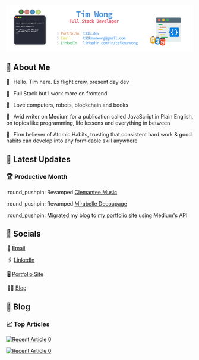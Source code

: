 <img align="center" src="https://raw.githubusercontent.com/T31K/T31K/master/BG%20linkedin%20NEW.jpg"/>   

## 🤙 About Me 
<p>🚀⠀Hello. Tim here. Ex flight crew, present day dev </p> 
<p>🚀⠀Full Stack but I work more on frontend </p>
<p>🚀⠀Love computers, robots, blockchain and books</p>
<p>🚀⠀Avid writer on Medium for a publication called JavaScript in Plain English, on topics like programming, life lessons and everything in between </p>
<p>🚀⠀Firm believer of Atomic Habits, trusting that consistent hard work & good habits can develop into any formidable skill anywhere </p>

## :star2: Latest Updates
### 🏆 Productive Month 
<p> :round_pushpin: Revamped <a href="https://clemanteemusic.com/">Clemantee Music </a> </p>
<p> :round_pushpin: Revamped <a href="https://mirabelledecoupage.com/">Mirabelle Decoupage </a> </p>
<p> :round_pushpin: Migrated my blog to <a href="https://t31k.dev/blog"> my portfolio site </a> using Medium's API </p>

## :key: Socials
<p>  📧 <a href="mailto:t31kmunwong@gmail.com">Email</a></p>
<p>  🖇 <a href="https://linkedin.com/in/teikmunwong">LinkedIn</a></p>
<p>  🖥 <a href="https://t31k.dev">Portfolio Site</a></p>
<p>  ✍🏻 <a href="https://t31k.dev/blog">Blog</a></p>

## 📖 Blog
### 📈 Top Articles 
<a target="_blank" href="https://github-readme-medium-recent-article.vercel.app/medium/@t31k/8"><img src="https://github-readme-medium-recent-article.vercel.app/medium/@t31k/9" alt="Recent Article 0">
  
<a target="_blank" href="https://github-readme-medium-recent-article.vercel.app/medium/@t31k/0"><img src="https://github-readme-medium-recent-article.vercel.app/medium/@t31k/1" alt="Recent Article 0">
